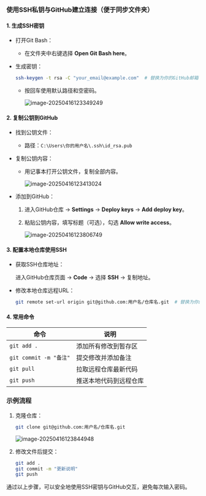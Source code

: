 ### 使用SSH私钥与GitHub建立连接（便于同步文件夹）

#### 1. 生成SSH密钥

- 打开Git Bash：

  - 在文件夹中右键选择 **Open Git Bash here**。

- 生成密钥：

  ```bash
  ssh-keygen -t rsa -C "your_email@example.com"  # 替换为你的GitHub邮箱
  ```

  - 按回车使用默认路径和空密码。

    ![image-20250416123349249](C:\Users\leglon\AppData\Roaming\Typora\typora-user-images\image-20250416123349249.png)

    

#### 2. 复制公钥到GitHub

- 找到公钥文件：

  - 路径：`C:\Users\你的用户名\.ssh\id_rsa.pub`

- 复制公钥内容：

  - 用记事本打开公钥文件，复制全部内容。

    ![image-20250416123413024](C:\Users\leglon\AppData\Roaming\Typora\typora-user-images\image-20250416123413024.png)

    

- 添加到GitHub：

  1. 进入GitHub仓库 → **Settings** → **Deploy keys** → **Add deploy key**。

  2. 粘贴公钥内容，填写标题（可选），勾选 **Allow write access**。

     ![image-20250416123806749](C:\Users\leglon\AppData\Roaming\Typora\typora-user-images\image-20250416123806749.png)

     

#### 3. 配置本地仓库使用SSH

- 获取SSH仓库地址：

  进入GitHub仓库页面 → **Code** → 选择 **SSH** → 复制地址。

- 修改本地仓库远程URL：

  ```bash
  git remote set-url origin git@github.com:用户名/仓库名.git  # 替换为你的SSH地址
  ```



#### 4. 常用命令



| 命令                   | 说明                   |
| ---------------------- | ---------------------- |
| `git add .`            | 添加所有修改到暂存区   |
| `git commit -m "备注"` | 提交修改并添加备注     |
| `git pull`             | 拉取远程仓库最新代码   |
| `git push`             | 推送本地代码到远程仓库 |



### 示例流程

1. 克隆仓库：

   ```bash
   git clone git@github.com:用户名/仓库名.git
   ```

   ![image-20250416123844948](C:\Users\leglon\AppData\Roaming\Typora\typora-user-images\image-20250416123844948.png)

   

2. 修改文件后提交：

   ```bash
   git add .
   git commit -m "更新说明"
   git push
   ```

通过以上步骤，可以安全地使用SSH密钥与GitHub交互，避免每次输入密码。